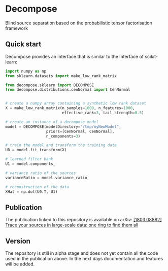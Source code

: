 # Decompose
Blind source separation based on the probabilistic tensor factorisation framework

## Quick start
Decompose provides an interface that is similar to the interface of scikit-learn:

```python
import numpy as np
from sklearn.datasets import make_low_rank_matrix

from decompose.sklearn import DECOMPOSE
from decompose.distributions.cenNormal import CenNormal


# create a numpy array containing a synthetic low rank dataset
X = make_low_rank_matrix(n_samples=1000, n_features=1000,
                         effective_rank=3, tail_strength=0.5)

# create an instance of a decompose model
model = DECOMPOSE(modelDirectory="/tmp/myNewModel",
                  priors=[CenNormal, CenNormal],
                  n_components=3)

# train the model and transform the training data
U0 = model.fit_transform(X)

# learned filter bank
U1 = model.components_

# variance ratio of the sources
varianceRatio = model.variance_ratio_

# reconstruction of the data
XHat = np.dot(U0.T, U1)
```

## Publication
The publication linked to this repository is available on arXiv:
[[1803.08882] Trace your sources in large-scale data: one ring to find them all](http://arxiv.org/abs/1803.08882)

## Version
The repository is still in alpha stage and does not yet contain all the code used in the publication above. In the next days documentation and features will be added.
